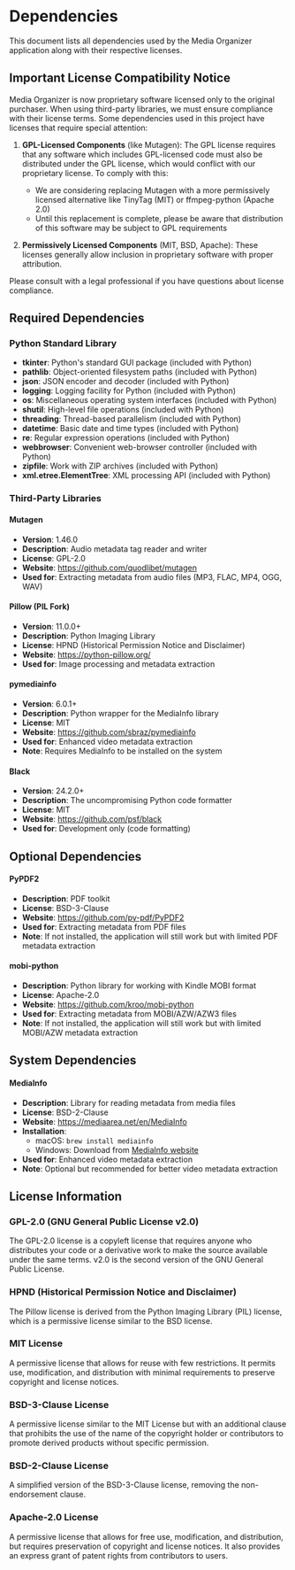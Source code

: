 # Dependencies

This document lists all dependencies used by the Media Organizer application along with their respective licenses.

## Important License Compatibility Notice

Media Organizer is now proprietary software licensed only to the original purchaser. When using third-party libraries, we must ensure compliance with their license terms. Some dependencies used in this project have licenses that require special attention:

1. **GPL-Licensed Components** (like Mutagen): The GPL license requires that any software which includes GPL-licensed code must also be distributed under the GPL license, which would conflict with our proprietary license. To comply with this:

   - We are considering replacing Mutagen with a more permissively licensed alternative like TinyTag (MIT) or ffmpeg-python (Apache 2.0)
   - Until this replacement is complete, please be aware that distribution of this software may be subject to GPL requirements

2. **Permissively Licensed Components** (MIT, BSD, Apache): These licenses generally allow inclusion in proprietary software with proper attribution.

Please consult with a legal professional if you have questions about license compliance.

## Required Dependencies

### Python Standard Library

- **tkinter**: Python's standard GUI package (included with Python)
- **pathlib**: Object-oriented filesystem paths (included with Python)
- **json**: JSON encoder and decoder (included with Python)
- **logging**: Logging facility for Python (included with Python)
- **os**: Miscellaneous operating system interfaces (included with Python)
- **shutil**: High-level file operations (included with Python)
- **threading**: Thread-based parallelism (included with Python)
- **datetime**: Basic date and time types (included with Python)
- **re**: Regular expression operations (included with Python)
- **webbrowser**: Convenient web-browser controller (included with Python)
- **zipfile**: Work with ZIP archives (included with Python)
- **xml.etree.ElementTree**: XML processing API (included with Python)

### Third-Party Libraries

#### Mutagen

- **Version**: 1.46.0
- **Description**: Audio metadata tag reader and writer
- **License**: GPL-2.0
- **Website**: https://github.com/quodlibet/mutagen
- **Used for**: Extracting metadata from audio files (MP3, FLAC, MP4, OGG, WAV)

#### Pillow (PIL Fork)

- **Version**: 11.0.0+
- **Description**: Python Imaging Library
- **License**: HPND (Historical Permission Notice and Disclaimer)
- **Website**: https://python-pillow.org/
- **Used for**: Image processing and metadata extraction

#### pymediainfo

- **Version**: 6.0.1+
- **Description**: Python wrapper for the MediaInfo library
- **License**: MIT
- **Website**: https://github.com/sbraz/pymediainfo
- **Used for**: Enhanced video metadata extraction
- **Note**: Requires MediaInfo to be installed on the system

#### Black

- **Version**: 24.2.0+
- **Description**: The uncompromising Python code formatter
- **License**: MIT
- **Website**: https://github.com/psf/black
- **Used for**: Development only (code formatting)

## Optional Dependencies

#### PyPDF2

- **Description**: PDF toolkit
- **License**: BSD-3-Clause
- **Website**: https://github.com/py-pdf/PyPDF2
- **Used for**: Extracting metadata from PDF files
- **Note**: If not installed, the application will still work but with limited PDF metadata extraction

#### mobi-python

- **Description**: Python library for working with Kindle MOBI format
- **License**: Apache-2.0
- **Website**: https://github.com/kroo/mobi-python
- **Used for**: Extracting metadata from MOBI/AZW/AZW3 files
- **Note**: If not installed, the application will still work but with limited MOBI/AZW metadata extraction

## System Dependencies

#### MediaInfo

- **Description**: Library for reading metadata from media files
- **License**: BSD-2-Clause
- **Website**: https://mediaarea.net/en/MediaInfo
- **Installation**:
  - macOS: `brew install mediainfo`
  - Windows: Download from [MediaInfo website](https://mediaarea.net/en/MediaInfo/Download/Windows)
- **Used for**: Enhanced video metadata extraction
- **Note**: Optional but recommended for better video metadata extraction

## License Information

### GPL-2.0 (GNU General Public License v2.0)

The GPL-2.0 license is a copyleft license that requires anyone who distributes your code or a derivative work to make the source available under the same terms. v2.0 is the second version of the GNU General Public License.

### HPND (Historical Permission Notice and Disclaimer)

The Pillow license is derived from the Python Imaging Library (PIL) license, which is a permissive license similar to the BSD license.

### MIT License

A permissive license that allows for reuse with few restrictions. It permits use, modification, and distribution with minimal requirements to preserve copyright and license notices.

### BSD-3-Clause License

A permissive license similar to the MIT License but with an additional clause that prohibits the use of the name of the copyright holder or contributors to promote derived products without specific permission.

### BSD-2-Clause License

A simplified version of the BSD-3-Clause license, removing the non-endorsement clause.

### Apache-2.0 License

A permissive license that allows for free use, modification, and distribution, but requires preservation of copyright and license notices. It also provides an express grant of patent rights from contributors to users.

